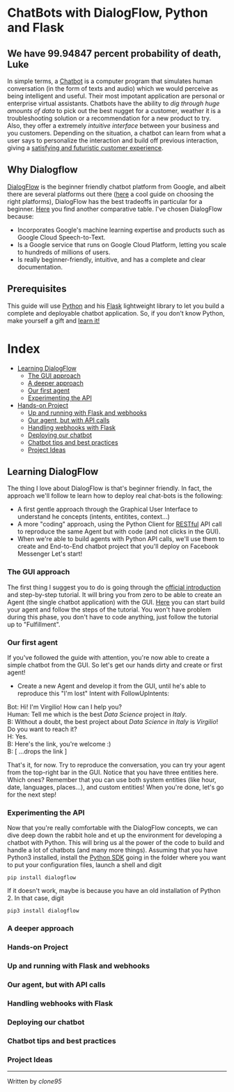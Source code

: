 
# ChatBots with DialogFlow, Python and Flask

## We have 99.94847 percent probability of death, Luke
In simple terms, a [Chatbot](https://medium.com/swlh/what-is-a-chatbot-and-how-to-use-it-for-your-business-976ec2e0a99f) is a computer program that simulates human conversation (in the form of texts and audio) 
which we would perceive as being intelligent and useful. 
Their most impotant application are personal or enterprise virtual assistants.
Chatbots have the ability to _dig through huge amounts of data_ to pick out
the best nugget for a customer, weather it is a troubleshooting solution or a recommendation for a
new product to try. Also, they offer a extremely _intuitive interface_ between your business and you customers.
Depending on the situation, a chatbot can learn from what a user
says to personalize the interaction and build off previous interaction, giving 
a [satisfying and futuristic customer experience](https://mobilemonkey.com/chatbots/chatbot-examples).

## Why Dialogflow
[DialogFlow](https://dialogflow.com/) is the beginner friendly chatbot platform from Google, and albeit there are several platforms out 
there ([here](https://chatbotsmagazine.com/choosing-the-best-chatbot-platform-101-a-beginners-guide-e841b41192c7) a cool guide on choosing the right 
platforms), DialogFlow has the best tradeoffs in particular for a beginner. [Here](https://chatbotsjournal.com/25-chatbot-platforms-a-comparative-table-aeefc932eaff) you find 
another comparative table.
I've chosen DialogFlow because:
- Incorporates Google's machine learning expertise and products such as Google Cloud Speech-to-Text.
- Is a Google service that runs on Google Cloud Platform, letting you scale to hundreds of millions of users.
- Is really beginner-friendly, intuitive, and has a complete and clear documentation.
  
## Prerequisites 
This guide will use [Python](https://www.python.org/) and his [Flask](http://flask.pocoo.org/) lightweight library to let you build a complete and deployable 
chatbot application. So, if you don't know Python, make yourself a gift and [learn it!](https://automatetheboringstuff.com/)


# Index
- [Learning DialogFlow](#Learning-DialogFlow)
  - [The GUI approach](#The-GUI-approach) 
  - [A deeper approach](#A-deeper-approach)
  - [Our first agent](#Our-first-agent)
  - [Experimenting the API](#Experimenting-the-API)
- [Hands-on Project](#Hands-on-Project)
  - [Up and running with Flask and webhooks](#Up-and-running-with-Flask-and-webhooks)
  - [Our agent, but with API calls](#Our-agent,-but-with-API-calls)
  - [Handling webhooks with Flask](#Handling-webhooks-with-Flask)
  - [Deploying our chatbot](#Deploying-our-chatbot)
  - [Chatbot tips and best practices](#Chatbot-tips-and-best-practices)
  - [Project Ideas](#Project-Ideas)

## Learning DialogFlow
The thing I love about DialogFlow is that's beginner friendly. In fact, the approach  we'll follow te learn how to deploy real chat-bots is the following:
- A first gentle approach through the Graphical User Interface to understand he concepts (intents, entitites, context...)
- A more "coding" approach, using the Python Client for [RESTful](https://it.wikipedia.org/wiki/Representational_State_Transfer) API call to reproduce the same Agent but with code (and not clicks in the GUI).
- When we're able to build agents with Python API calls, we'll use them to create and End-to-End chatbot project that you'll deploy on Facebook Messenger
Let's start!

### The GUI approach 
The first thing I suggest you to do is going through the [official introduction](https://dialogflow.com/docs) and step-by-step tutorial. It will bring you from zero to be able to create an Agent (the single chatbot application) with the GUI.
[Here](https://console.dialogflow.com/api-client/#/login) you can start build your agent and follow the steps of the tutorial. 
You won't have problem during this phase, you don't have to code anything, just follow the tutorial up to "Fulfillment".

### Our first agent
If you've followed the guide with attention, you're now able to create a simple chatbot from the GUI.
So let's get our hands dirty and create or first agent! 

- Create a new Agent and develop it from the GUI, until he's able to reproduce this "I'm lost" Intent with FollowUpIntents:

Bot: Hi! I'm Virgilio! How can I help you?\
Human: Tell me which is the best _Data Science_ project in _Italy_.\
B: Without a doubt, the best project about _Data Science_ in _Italy_ is _Virgilio_! Do you want to reach it?\
H: Yes.\
B: Here's the link, you're welcome :) \
B: [ ...drops the link ]

That's it, for now. Try to reproduce the conversation, you can try your agent from the top-right bar in the GUI.
Notice that you have three entities here. Which ones?
Remember that you can use both system entities (like hour, date, languages, places...), and custom entities!
When you're done, let's go for the next step!

### Experimenting the API
Now that you're really comfortable with the DialogFlow concepts, we can dive deep down the rabbit hole and et up the environment for developing a chatbot with Python. This will bring us al the power of the code to build and handle a lot of chatbots (and many more things).
Assuming that you have Python3 installed, install the [Python SDK](https://dialogflow-python-client-v2.readthedocs.io/en/latest/index.html) going in the folder where you want to put your configuration files, launch a shell and digit

```
pip install dialogflow
```

If it doesn't work, maybe is because you have an old installation of Python 2. In that case, digit

```
pip3 install dialogflow
```



### A deeper approach
### Hands-on Project
### Up and running with Flask and webhooks
### Our agent, but with API calls
### Handling webhooks with Flask
### Deploying our chatbot
### Chatbot tips and best practices
### Project Ideas



----
Written by _clone95_
